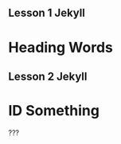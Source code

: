 ## Lesson 1 Jekyll

<h1>Heading Words</h1>

## Lesson 2 Jekyll
<h1 id="ID Something">ID Something</h1>

???

